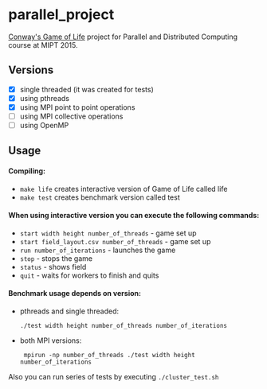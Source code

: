 # parallel_project
[Conway's Game of Life](https://en.wikipedia.org/wiki/Conway%27s_Game_of_Life) project for Parallel and Distributed Computing course at MIPT 2015.

## Versions

- [x] single threaded (it was created for tests)
- [x] using pthreads
- [x] using MPI point to point operations
- [ ] using MPI collective operations
- [ ] using OpenMP

## Usage

#### Compiling:

* ```make life``` creates interactive version of Game of Life called life
* ```make test``` creates benchmark version called test

#### When using interactive version you can execute the following commands:

* ```start width height number_of_threads``` - game set up
* ```start field_layout.csv number_of_threads``` - game set up
* ```run number_of_iterations``` - launches the game
* ```stop``` - stops the game
* ```status``` - shows field
* ```quit``` - waits for workers to finish and quits

#### Benchmark usage depends on version:

* pthreads and single threaded:

  ```./test width height number_of_threads number_of_iterations```
* both MPI versions:

  ``` mpirun -np number_of_threads ./test width height number_of_iterations```


Also you can run series of tests by executing ```./cluster_test.sh```
